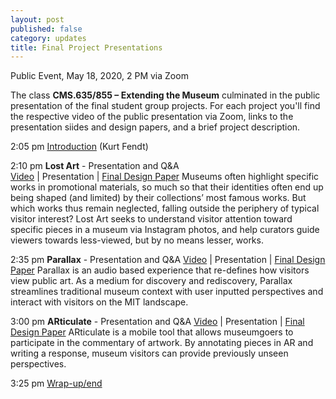 ```yaml
---
layout: post
published: false
category: updates
title: Final Project Presentations
---
```

Public Event, May 18, 2020, 2 PM  via Zoom

The class **CMS.635/855 – Extending the Museum** culminated in the public presentation of the final student group projects. For each project you'll find the respective video of the public presentation via Zoom, links to the presentation siides and design papers, and a brief project description.

2:05 pm		[Introduction](http://web.mit.edu/course/other/cms.636/www/videos/FPP-Intro.mp4) (Kurt Fendt)

2:10 pm 	**Lost Art** - Presentation and Q&A 		
			[Video](http://web.mit.edu/course/other/cms.636/www/videos/FPP-LostArt.mp4) | Presentation | [Final Design Paper](http://web.mit.edu/course/other/cms.636/www/papers/LostArt.pdf)
            Museums often highlight specific works in promotional materials, so much so that their identities often end up being shaped (and limited) by their collections’ most famous works. But which works thus remain neglected, falling outside the periphery of typical visitor interest? Lost Art seeks to understand visitor attention toward specific pieces in a museum via Instagram photos, and help curators guide viewers towards less-viewed, but by no means lesser, works.
	
2:35 pm		**Parallax** - Presentation and Q&A
			[Video](http://web.mit.edu/course/other/cms.636/www/videos/FPP-Parallax.mp4) | Presentation | [Final Design Paper](http://web.mit.edu/course/other/cms.636/www/papers/Parallax.pdf)
            Parallax is an audio based experience that re-defines how visitors view public art. As a medium for discovery and rediscovery, Parallax streamlines traditional museum context with user inputted perspectives and interact with visitors on the MIT landscape.

3:00 pm		**ARticulate** - Presentation and Q&A
			[Video](http://web.mit.edu/course/other/cms.636/www/videos/FPP-ARticulate.mp4) | Presentation | [Final Design Paper](http://web.mit.edu/course/other/cms.636/www/papers/ARticulate.pdf)
            ARticulate is a mobile tool that allows museumgoers to participate in the commentary of artwork. By annotating pieces in AR and writing a response, museum visitors can provide previously unseen perspectives.

3:25 pm		[Wrap-up/end](http://web.mit.edu/course/other/cms.636/www/videos/FPP-Closing.mp4)

